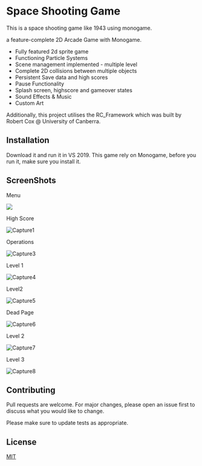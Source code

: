 # Space Shooting Game

This is a space shooting game like 1943 using monogame. 

a feature-complete 2D Arcade Game with Monogame.

- Fully featured 2d sprite game
- Functioning Particle Systems
- Scene management implemented - multiple level
- Complete 2D collisions between multiple objects
- Persistent Save data and high scores
- Pause Functionality
- Splash screen, highscore and gameover states
- Sound Effects & Music
- Custom Art

Additionally, this project utilises the RC_Framework which was built by Robert Cox @ University of Canberra.

## Installation

Download it and run it in VS 2019. This game rely on Monogame, before you run it, make sure you install it. 



## ScreenShots

Menu

![](\screenShots\Capture.PNG)

High Score

![Capture1](\screenShots\Capture1.PNG)

Operations

![Capture3](\screenShots\Capture3.PNG)

Level 1

![Capture4](\screenShots\Capture4.PNG)

Level2

![Capture5](\screenShots\Capture5.PNG)

Dead Page

![Capture6](\screenShots\Capture6.PNG)

Level 2

![Capture7](\screenShots\Capture7.PNG)

Level 3

![Capture8](\screenShots\Capture8.PNG)

## Contributing
Pull requests are welcome. For major changes, please open an issue first to discuss what you would like to change.

Please make sure to update tests as appropriate.

## License
[MIT](https://choosealicense.com/licenses/mit/)